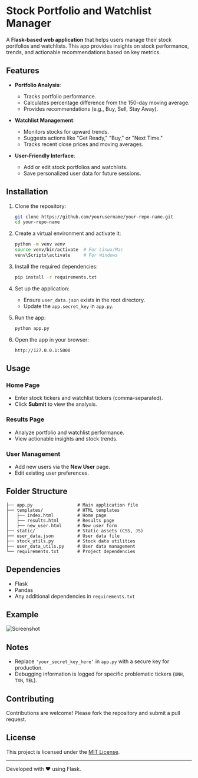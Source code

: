 # Stock Portfolio and Watchlist Manager

A **Flask-based web application** that helps users manage their stock portfolios and watchlists. This app provides insights on stock performance, trends, and actionable recommendations based on key metrics.

## Features

- **Portfolio Analysis**:
  - Tracks portfolio performance.
  - Calculates percentage difference from the 150-day moving average.
  - Provides recommendations (e.g., Buy, Sell, Stay Away).

- **Watchlist Management**:
  - Monitors stocks for upward trends.
  - Suggests actions like "Get Ready," "Buy," or "Next Time."
  - Tracks recent close prices and moving averages.

- **User-Friendly Interface**:
  - Add or edit stock portfolios and watchlists.
  - Save personalized user data for future sessions.

## Installation

1. Clone the repository:
   ```bash
   git clone https://github.com/yourusername/your-repo-name.git
   cd your-repo-name
   ```

2. Create a virtual environment and activate it:
   ```bash
   python -m venv venv
   source venv/bin/activate  # For Linux/Mac
   venv\Scripts\activate     # For Windows
   ```

3. Install the required dependencies:
   ```bash
   pip install -r requirements.txt
   ```

4. Set up the application:
   - Ensure `user_data.json` exists in the root directory.
   - Update the `app.secret_key` in `app.py`.

5. Run the app:
   ```bash
   python app.py
   ```

6. Open the app in your browser:
   ```
   http://127.0.0.1:5000
   ```

## Usage

### Home Page
- Enter stock tickers and watchlist tickers (comma-separated).
- Click **Submit** to view the analysis.

### Results Page
- Analyze portfolio and watchlist performance.
- View actionable insights and stock trends.

### User Management
- Add new users via the **New User** page.
- Edit existing user preferences.

## Folder Structure

```
├── app.py                 # Main application file
├── templates/             # HTML templates
│   ├── index.html         # Home page
│   ├── results.html       # Results page
│   ├── new_user.html      # New user form
├── static/                # Static assets (CSS, JS)
├── user_data.json         # User data file
├── stock_utils.py         # Stock data utilities
├── user_data_utils.py     # User data management
└── requirements.txt       # Project dependencies
```

## Dependencies

- Flask
- Pandas
- Any additional dependencies in `requirements.txt`

## Example

![Screenshot](https://via.placeholder.com/800x400?text=App+Screenshot)

## Notes

- Replace `'your_secret_key_here'` in `app.py` with a secure key for production.
- Debugging information is logged for specific problematic tickers (`UNH`, `TXN`, `TEL`).

## Contributing

Contributions are welcome! Please fork the repository and submit a pull request.

## License

This project is licensed under the [MIT License](LICENSE).

---

Developed with ❤️ using Flask.

